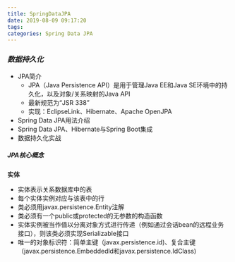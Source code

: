 ```yaml
---
title: SpringDataJPA
date: 2019-08-09 09:17:20
tags:
categories: Spring Data JPA
---
```


### _数据持久化_

+ JPA简介
  - JPA（Java Persistence API）是用于管理Java EE和Java SE环境中的持久化，以及对象/关系映射的Java API
  - 最新规范为“JSR 338”
  - 实现：EclipseLink、Hibernate、Apache OpenJPA
+ Spring Data JPA用法介绍
+ Spring Data JPA、Hibernate与Spring Boot集成
+ 数据持久化实战

##### _JPA核心概念_

__实体__

+ 实体表示关系数据库中的表
+ 每个实体实例对应与该表中的行
+ 类必须用javax.persistence.Entity注解
+ 类必须有一个public或protected的无参数的构造函数
+ 实体实例被当作值以分离对象方式进行传递（例如通过会话bean的远程业务接口），则该类必须实现Serializable接口
+ 唯一的对象标识符：简单主键（javax.persistence.id)、复合主键（javax.persistence.Embeddedld和javax.persistence.IdClass)

